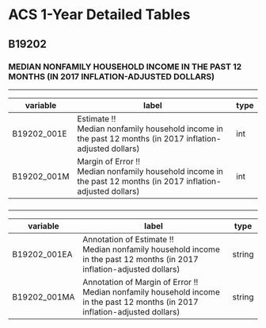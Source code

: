 # ACS 1-Year Detailed Tables

## B19202

### MEDIAN NONFAMILY HOUSEHOLD INCOME IN THE PAST 12 MONTHS (IN 2017 INFLATION-ADJUSTED DOLLARS)

___

| variable | label | type |
| ----- | ----- | ----- |
| B19202_001E | Estimate !!<br>Median nonfamily household income in the past 12 months (in 2017 inflation-adjusted dollars) | int |
| B19202_001M | Margin of Error !!<br>Median nonfamily household income in the past 12 months (in 2017 inflation-adjusted dollars) | int |
### 

___

| variable | label | type |
| ----- | ----- | ----- |
| B19202_001EA | Annotation of Estimate !!<br>Median nonfamily household income in the past 12 months (in 2017 inflation-adjusted dollars) | string |
| B19202_001MA | Annotation of Margin of Error !!<br>Median nonfamily household income in the past 12 months (in 2017 inflation-adjusted dollars) | string |

